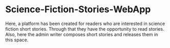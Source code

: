 # Science-Fiction-Stories-WebApp
Here, a platform has been created for readers who are interested in science fiction short stories. Through that they have the opportunity to read stories. Also, here the admin writer composes short stories and releases them in this space.
